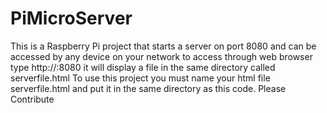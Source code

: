 # PiMicroServer
This is a Raspberry Pi project that starts a server on port 8080 and can be accessed by any device on your network to access through web browser type http://<Raspberry Pi IP>:8080 it will display a file in the same directory called serverfile.html To use this project you must name your html file serverfile.html and put it in the same directory as this code. Please Contribute
